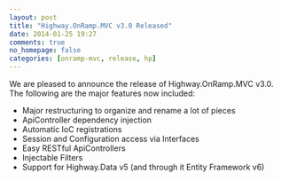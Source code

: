 ```yaml
---
layout: post
title: "Highway.OnRamp.MVC v3.0 Released"
date: 2014-01-25 19:27
comments: true
no_homepage: false
categories: [onramp-mvc, release, hp]
---
```


We are pleased to announce the release of Highway.OnRamp.MVC v3.0.  The following are the major features now included:

* Major restructuring to organize and rename a lot of pieces
* ApiController dependency injection
* Automatic IoC registrations
* Session and Configuration access via Interfaces
* Easy RESTful ApiControllers
* Injectable Filters
* Support for Highway.Data v5 (and through it Entity Framework v6)

